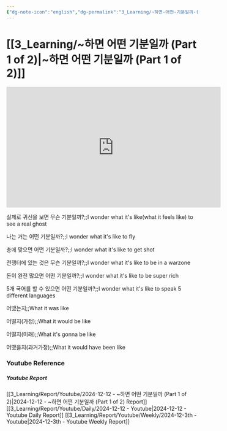 ```yaml
---
{"dg-note-icon":"english","dg-permalink":"3_Learning/~하면-어떤-기분일까-(Part-1-of-2)","created-date":"2024-12-12 11:57:50 pm","date":"2024-12-12","type":"youtube","tags":["youtube","english","flashcards"],"aliases":null,"youtuber":"빨모쌤","channelName":"라이브 아카데미","link":"https://www.youtube.com/watch?v=oQxmKdCJPrs","img":"https://img.youtube.com/vi/oQxmKdCJPrs/0.jpg","dg-publish":true,"permalink":"/3_Learning/~하면-어떤-기분일까-(Part-1-of-2)/","dgPassFrontmatter":true,"noteIcon":"english"}
---
```


# [[3_Learning/~하면 어떤 기분일까 (Part 1 of 2)\|~하면 어떤 기분일까 (Part 1 of 2)]]


<div class="container-root"><span></span></div><div><div class="container-root"><iframe width="560" height="315" src="https://www.youtube.com/embed/oQxmKdCJPrs" title="YouTube video player" frameborder="0" allow="accelerometer; autoplay; clipboard-write; encrypted-media; gyroscope; picture-in-picture; web-share" allowfullscreen=""></iframe></div></div>

실제로 귀신을 보면 무슨 기분일까?;;I wonder what it's like(what it feels like) to see a real ghost
<!--SR:!2025-01-16,7,266-->
나는 거는 어떤 기분일까?;;I wonder what it's like to fly
<!--SR:!2025-01-16,11,270-->
총에 맞으면 어떤 기분일까?;;I wonder what it's like to get shot
<!--SR:!2025-01-18,16,290-->
전쟁터에 있는 것은 무슨 기분일까?;;I wonder what it's like to be in a warzone
<!--SR:!2025-01-13,7,250-->
돈이 완전 많으면 어떤 기분일까?;;I wonder what it's like to be super rich
<!--SR:!2024-12-18,3,250-->
5개 국어를 할 수 있으면 어떤 기분일까?;;I wonder what it's like to speak 5 different languages
<!--SR:!2025-01-15,12,270-->

어땠는지;;What it was like
<!--SR:!2025-01-13,7,270-->
어떨지(가정);;What it would be like
<!--SR:!2025-01-06,3,250-->
어떨지(미래);;What it's gonna be like
<!--SR:!2025-01-13,7,270-->
어땠을지(과거가정);;What it would have been like
<!--SR:!2025-01-23,9,250-->











### Youtube Reference
##### Youtube Report
[[3_Learning/Report/Youtube/2024-12-12 - ~하면 어떤 기분일까 (Part 1 of 2)\|2024-12-12 - ~하면 어떤 기분일까 (Part 1 of 2) Report]]
[[3_Learning/Report/Youtube/Daily/2024-12-12 - Youtube\|2024-12-12 - Youtube Daily Report]]
[[3_Learning/Report/Youtube/Weekly/2024-12-3th - Youtube\|2024-12-3th - Youtube Weekly Report]]

